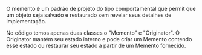 O memento é um padrão de projeto do tipo comportamental que permit que um objeto seja salvado e restaurado sem revelar seus detalhes de implementação.

No código temos apenas duas classes o "Memento" e "Originator". O Originator mantém seu estado interno e pode criar um Memento contendo esse estado ou restaurar seu estado a partir de um Memento fornecido.